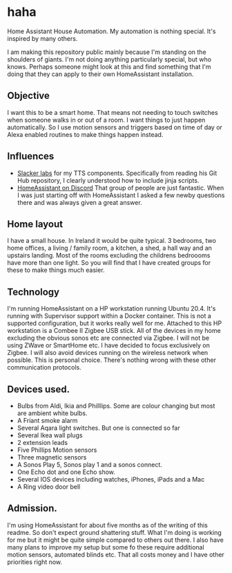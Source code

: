 # haha
Home Assistant House Automation. My automation is nothing special. It's inspired by many others. 

I am making this repository public mainly because I'm standing on the shoulders of giants. I'm not doing anything particularly special, but who knows. Perhaps someone might look at this and find something that I'm doing that they can apply to their own HomeAssistant installation. 

## Objective
I want this to be a smart home. That means not needing to touch switches when someone walks in or out of a room. I want things to just happen automatically.  So I use motion sensors and triggers based on time of day or Alexa enabled routines to make things happen instead. 

## Influences
*  [Slacker labs](www.slacker-labs.com) for my TTS components. Specifically from reading his Git Hub repository, I clearly understood how to include jinja scripts. 
*  [HomeAssistant on Discord](https://discord.com/invite/home-assistant) That group of people are just fantastic. When I was just starting off with HomeAssistant I asked a few newby questions there and was always given a great answer.  

## Home layout
I have a small house. In Ireland it would be quite typical.  3 bedrooms, two home offices, a living / family room, a kitchen, a shed, a hall way and an upstairs landing.  Most of the rooms excluding the childrens bedroooms have more than one light. So you will find that I have created groups for these to make things much easier. 

## Technology
I'm running HomeAssistant on a HP workstation running Ubuntu 20.4.  It's running with Supervisor support within a Docker container.  This is not a supported configuration, but it works really well for me.  Attached to this HP workstation is a Combee II Zigbee USB stick. All of the devices in my home excluding the obvious sonos etc are connected via Zigbee.  I will not be using ZWave or SmartHome etc. I have decided to focus exclusively on Zigbee.  I will also avoid devices running on the wireless network when possible. This is personal choice. There's nothing wrong with these other communication protocols. 

## Devices used. 
*  Bulbs from Aldi, Ikia and Philllips. Some are colour changing but most are ambient white bulbs. 
*  A Friant smoke alarm
*  Several Aqara light switches. But one is connected so far
*  Several Ikea wall plugs
*  2 extension leads
*  Five Phillips Motion sensors
*  Three magnetic sensors
*  A Sonos Play 5, Sonos play 1 and a sonos connect. 
*  One Echo dot and one Echo show. 
*  Several IOS devices including watches, iPhones, iPads and a Mac
*  A Ring video door bell

## Admission. 
I'm using HomeAssistant for about five months as of the writing of this readme. So don't expect ground shattering stuff.  What I'm doing is working for me but it might be quite simple compared to others out there.  I also have many plans to improve my setup but some fo these require additional motion sensors, automated blinds etc.  That all costs money and I have other priorities right now. 
